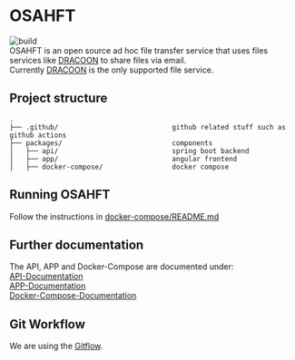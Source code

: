 # OSAHFT

![build](https://github.com/osahft/OSAHFT/actions/workflows/buildPushAndDeploy.yml/badge.svg) \
OSAHFT is an open source ad hoc file transfer service that uses files services like [DRACOON](https://www.dracoon.com/) to share files via email. \
Currently [DRACOON](https://www.dracoon.com/) is the only supported file service.

## Project structure 

```
.
├── .github/                            github related stuff such as github actions
├── packages/                           components
│   ├── api/                            spring boot backend
│   ├── app/                            angular frontend
│   ├── docker-compose/                 docker compose
```
## Running OSAHFT
Follow the instructions in [docker-compose/README.md](packages/docker-compose/README.md) 

## Further documentation
The API, APP and Docker-Compose are documented under:  
[API-Documentation](packages/api/README.md)  
[APP-Documentation](packages/app/README.md)  
[Docker-Compose-Documentation](packages/docker-compose/README.md)

## Git Workflow

We are using the [Gitflow](https://www.atlassian.com/git/tutorials/comparing-workflows/gitflow-workflow).
